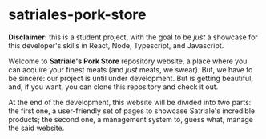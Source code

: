 # satriales-pork-store

**Disclaimer:** this is a student project, with the goal to be _just_ a showcase for this developer's skills in React, Node, Typescript, and Javascript.

Welcome to **Satriale's Pork Store** repository website, a place where you can acquire your finest meats (and _just_ meats, we swear). But, we have to be sincere: our project is until under development. But is getting beautiful, and, if you want, you can clone this repository and check it out.

At the end of the development, this website will be divided into two parts: the first one, a user-friendly set of pages to showcase Satriale's incredible products; the second one, a management system to, guess what, manage the said website.
